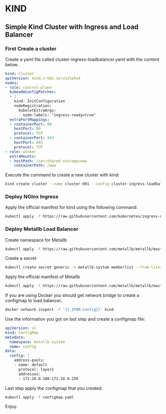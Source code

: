 # KIND #


## Simple Kind Cluster with Ingress and Load Balancer ##

### First Create a cluster ###

Create a yaml file called cluster-ingress-loadbalancer.yaml with the content below.

```yaml
kind: Cluster
apiVersion: kind.x-k8s.io/v1alpha4
nodes:
- role: control-plane
  kubeadmConfigPatches:
  - |
    kind: InitConfiguration
    nodeRegistration:
      kubeletExtraArgs:
        node-labels: "ingress-ready=true"
  extraPortMappings:
  - containerPort: 80
    hostPort: 80
    protocol: TCP
  - containerPort: 443
    hostPort: 443
    protocol: TCP
- role: worker
  extraMounts:
  - hostPath: /var/shared-storage/www
    containerPath: /www
```

Execute the command to create a new cluster with kind:

```bash
kind create cluster --name cluster-001 --config cluster-ingress-loadbalancer.yaml
```

### Deploy NGInx Ingress ###

Apply the official manifest for kind using the following command:

```bash
kubectl apply -f https://raw.githubusercontent.com/kubernetes/ingress-nginx/main/deploy/static/provider/kind/deploy.yaml
```
### Deploy Metallb Load Balancer ###

Create namespace for Metallb

```bash
kubectl apply -f https://raw.githubusercontent.com/metallb/metallb/master/manifests/namespace.yaml
```

Create a secret

```bash
kubectl create secret generic -n metallb-system memberlist --from-literal=secretkey="$(openssl rand -base64 128)"
```

Apply the official manifest of Metallb

```bash
kubectl apply -f https://raw.githubusercontent.com/metallb/metallb/master/manifests/metallb.yaml
```

If you are using Docker you should get network bridge to create a configmap to load balancer.

```bash
docker network inspect -f '{{.IPAM.Config}}' kind
```

Use the information you got on last step and create a configmap file:
```yaml
apiVersion: v1
kind: ConfigMap
metadata:
  namespace: metallb-system
  name: config
data:
  config: |
    address-pools:
    - name: default
      protocol: layer2
      addresses:
      - 172.18.0.100-172.18.0.250
```

Last step apply the configmap that you created.

```bash
kubectl apply -f configmap.yaml
```

Enjoy.
